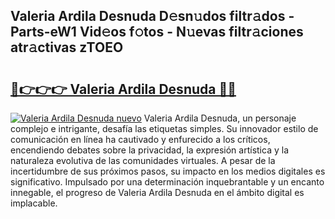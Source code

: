 ## Valeria Ardila Desnuda D𝚎sn𝚞dos filtr𝚊dos - Parts-eW1 Vid𝚎os f𝚘tos - N𝚞evas filtr𝚊ciones atr𝚊ctivas zTOEO

# <h2><a href="http://mbbpj4.tromn.icu/?c=Valeria+Ardila+Desnuda">🔗👉👉👉 Valeria Ardila Desnuda 🔗🔗</a></h2>

[![Valeria Ardila Desnuda nuevo](https://i.imgur.com/pEAQMta.gif)](http://mbbpj4.tromn.icu/?c=Valeria+Ardila+Desnuda)
Valeria Ardila Desnuda, un personaje complejo e intrigante, desafía las etiquetas simples. Su innovador estilo de comunicación en línea ha cautivado y enfurecido a los críticos, encendiendo debates sobre la privacidad, la expresión artística y la naturaleza evolutiva de las comunidades virtuales. A pesar de la incertidumbre de sus próximos pasos, su impacto en los medios digitales es significativo. Impulsado por una determinación inquebrantable y un encanto innegable, el progreso de Valeria Ardila Desnuda en el ámbito digital es implacable.
